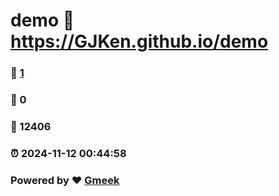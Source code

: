 # demo :link: https://GJKen.github.io/demo 
### :page_facing_up: [1](https://GJKen.github.io/demo/tag.html) 
### :speech_balloon: 0 
### :hibiscus: 12406 
### :alarm_clock: 2024-11-12 00:44:58 
### Powered by :heart: [Gmeek](https://github.com/Meekdai/Gmeek)
